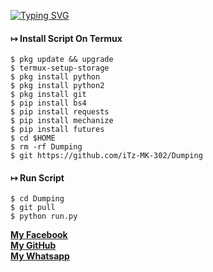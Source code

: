 [![Typing SVG](https://readme-typing-svg.herokuapp.com?duration=5050&color=3DF73B&background=000000&height=70&lines=Welcome+To+Random+Dumping+Tool+With+Name)](https://git.io/typing-svg)

#### ↦  Install Script On Termux
```
$ pkg update && upgrade  
$ termux-setup-storage  
$ pkg install python 
$ pkg install python2
$ pkg install git  
$ pip install bs4  
$ pip install requests  
$ pip install mechanize  
$ pip install futures 
$ cd $HOME
$ rm -rf Dumping 
$ git https://github.com/iTz-MK-302/Dumping
```
#### ↦  Run Script
```
$ cd Dumping  
$ git pull  
$ python run.py
```

[**My Facebook**](https://www.facebook.com/iTx.MK.302) </br>
[**My GitHub**](https://github.com/iTz-MK-302) </br>
[**My Whatsapp**](https://wa.me/+923424684410) </br>

